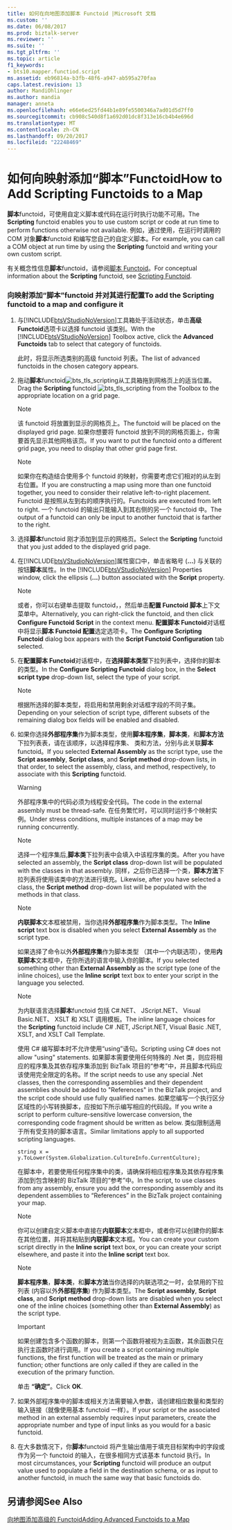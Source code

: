 ```yaml
---
title: 如何在向地图添加脚本 Functoid |Microsoft 文档
ms.custom: ''
ms.date: 06/08/2017
ms.prod: biztalk-server
ms.reviewer: ''
ms.suite: ''
ms.tgt_pltfrm: ''
ms.topic: article
f1_keywords:
- bts10.mapper.functiod.script
ms.assetid: eb96814a-b3fb-48f6-a947-ab595a270faa
caps.latest.revision: 13
author: MandiOhlinger
ms.author: mandia
manager: anneta
ms.openlocfilehash: e66e6ed25fd44b1e89fe5500346a7ad01d5d7ff0
ms.sourcegitcommit: cb908c540d8f1a692d01dc8f313e16cb4b4e696d
ms.translationtype: MT
ms.contentlocale: zh-CN
ms.lasthandoff: 09/20/2017
ms.locfileid: "22248469"
---
```

# <a name="how-to-add-scripting-functoids-to-a-map"></a><span data-ttu-id="8543b-102">如何向映射添加“脚本”Functoid</span><span class="sxs-lookup"><span data-stu-id="8543b-102">How to Add Scripting Functoids to a Map</span></span>
<span data-ttu-id="8543b-103">**脚本**functoid，可使用自定义脚本或代码在运行时执行功能不可用。</span><span class="sxs-lookup"><span data-stu-id="8543b-103">The **Scripting** functoid enables you to use custom script or code at run time to perform functions otherwise not available.</span></span> <span data-ttu-id="8543b-104">例如，通过使用，在运行时调用的 COM 对象**脚本**functoid 和编写您自己的自定义脚本。</span><span class="sxs-lookup"><span data-stu-id="8543b-104">For example, you can call a COM object at run time by using the **Scripting** functoid and writing your own custom script.</span></span>  
  
 <span data-ttu-id="8543b-105">有关概念性信息**脚本**functoid，请参阅[脚本 Functoid](../core/scripting-functoid.md)。</span><span class="sxs-lookup"><span data-stu-id="8543b-105">For conceptual information about the **Scripting** functoid, see [Scripting Functoid](../core/scripting-functoid.md).</span></span>  
  
### <a name="to-add-the-scripting-functoid-to-a-map-and-configure-it"></a><span data-ttu-id="8543b-106">向映射添加“脚本”functoid 并对其进行配置</span><span class="sxs-lookup"><span data-stu-id="8543b-106">To add the Scripting functoid to a map and configure it</span></span>  
  
1.  <span data-ttu-id="8543b-107">与[!INCLUDE[btsVStudioNoVersion](../includes/btsvstudionoversion-md.md)]工具箱处于活动状态，单击**高级 Functoid**选项卡以选择 functoid 该类别。</span><span class="sxs-lookup"><span data-stu-id="8543b-107">With the [!INCLUDE[btsVStudioNoVersion](../includes/btsvstudionoversion-md.md)] Toolbox active, click the **Advanced Functoids** tab to select that category of functoids.</span></span>  
  
     <span data-ttu-id="8543b-108">此时，将显示所选类别的高级 functoid 列表。</span><span class="sxs-lookup"><span data-stu-id="8543b-108">The list of advanced functoids in the chosen category appears.</span></span>  
  
2.  <span data-ttu-id="8543b-109">拖动**脚本**functoid![](../core/media/bts-tls-scripting.gif "bts_tls_scripting")从工具箱拖到网格页上的适当位置。</span><span class="sxs-lookup"><span data-stu-id="8543b-109">Drag the **Scripting** functoid ![](../core/media/bts-tls-scripting.gif "bts_tls_scripting") from the Toolbox to the appropriate location on a grid page.</span></span>  
  
    > [!NOTE]
    >  <span data-ttu-id="8543b-110">该 functoid 将放置到显示的网格页上。</span><span class="sxs-lookup"><span data-stu-id="8543b-110">The functoid will be placed on the displayed grid page.</span></span> <span data-ttu-id="8543b-111">如果你想要将 functoid 放到不同的网格页面上，你需要首先显示其他网格该页。</span><span class="sxs-lookup"><span data-stu-id="8543b-111">If you want to put the functoid onto a different grid page, you need to display that other grid page first.</span></span>  
  
    > [!NOTE]
    >  <span data-ttu-id="8543b-112">如果你在构造结合使用多个 functoid 的映射，你需要考虑它们相对的从左到右位置。</span><span class="sxs-lookup"><span data-stu-id="8543b-112">If you are constructing a map using more than one functoid together, you need to consider their relative left-to-right placement.</span></span> <span data-ttu-id="8543b-113">Functoid 是按照从左到右的顺序执行的。</span><span class="sxs-lookup"><span data-stu-id="8543b-113">Functoids are executed from left to right.</span></span> <span data-ttu-id="8543b-114">一个 functoid 的输出只能输入到其右侧的另一个 functoid 中。</span><span class="sxs-lookup"><span data-stu-id="8543b-114">The output of a functoid can only be input to another functoid that is farther to the right.</span></span>  
  
3.  <span data-ttu-id="8543b-115">选择**脚本**functoid 刚才添加到显示的网格页。</span><span class="sxs-lookup"><span data-stu-id="8543b-115">Select the **Scripting** functoid that you just added to the displayed grid page.</span></span>  
  
4.  <span data-ttu-id="8543b-116">在[!INCLUDE[btsVStudioNoVersion](../includes/btsvstudionoversion-md.md)]属性窗口中，单击省略号 (**...**) 与关联的按钮**脚本**属性。</span><span class="sxs-lookup"><span data-stu-id="8543b-116">In the [!INCLUDE[btsVStudioNoVersion](../includes/btsvstudionoversion-md.md)] Properties window, click the ellipsis (**...**) button associated with the **Script** property.</span></span>  
  
    > [!NOTE]
    >  <span data-ttu-id="8543b-117">或者，你可以右键单击提取 functoid，，然后单击**配置 Functoid 脚本**上下文菜单中。</span><span class="sxs-lookup"><span data-stu-id="8543b-117">Alternatively, you can right-click the functoid, and then click **Configure Functoid Script** in the context menu.</span></span> <span data-ttu-id="8543b-118">**配置脚本 Functoid**对话框中将显示**脚本 Functoid 配置**选定选项卡。</span><span class="sxs-lookup"><span data-stu-id="8543b-118">The **Configure Scripting Functoid** dialog box appears with the **Script Functoid Configuration** tab selected.</span></span>  
  
5.  <span data-ttu-id="8543b-119">在**配置脚本 Functoid**对话框中，在**选择脚本类型**下拉列表中，选择你的脚本的类型。</span><span class="sxs-lookup"><span data-stu-id="8543b-119">In the **Configure Scripting Functoid** dialog box, in the **Select script type** drop-down list, select the type of your script.</span></span>  
  
    > [!NOTE]
    >  <span data-ttu-id="8543b-120">根据所选择的脚本类型，将启用和禁用剩余对话框字段的不同子集。</span><span class="sxs-lookup"><span data-stu-id="8543b-120">Depending on your selection of script type, different subsets of the remaining dialog box fields will be enabled and disabled.</span></span>  
  
6.  <span data-ttu-id="8543b-121">如果你选择**外部程序集**作为脚本类型，使用**脚本程序集**，**脚本类**，和**脚本方法**下拉列表表，请在该顺序，以选择程序集、 类和方法，分别与此关联**脚本**functoid。</span><span class="sxs-lookup"><span data-stu-id="8543b-121">If you selected **External Assembly** as the script type, use the **Script assembly**, **Script class**, and **Script method** drop-down lists, in that order, to select the assembly, class, and method, respectively, to associate with this **Scripting** functoid.</span></span>  
  
    > [!WARNING]
    >  <span data-ttu-id="8543b-122">外部程序集中的代码必须为线程安全代码。</span><span class="sxs-lookup"><span data-stu-id="8543b-122">The code in the external assembly must be thread-safe.</span></span> <span data-ttu-id="8543b-123">在任务繁忙时，可以同时运行多个映射实例。</span><span class="sxs-lookup"><span data-stu-id="8543b-123">Under stress conditions, multiple instances of a map may be running concurrently.</span></span>  
  
    > [!NOTE]
    >  <span data-ttu-id="8543b-124">选择一个程序集后,**脚本类**下拉列表中会填入中该程序集的类。</span><span class="sxs-lookup"><span data-stu-id="8543b-124">After you have selected an assembly, the **Script class** drop-down list will be populated with the classes in that assembly.</span></span> <span data-ttu-id="8543b-125">同样，之后你已选择一个类，**脚本方法**下拉列表将使用该类中的方法进行填充。</span><span class="sxs-lookup"><span data-stu-id="8543b-125">Likewise, after you have selected a class, the **Script method** drop-down list will be populated with the methods in that class.</span></span>  
  
    > [!NOTE]
    >  <span data-ttu-id="8543b-126">**内联脚本**文本框被禁用，当你选择**外部程序集**作为脚本类型。</span><span class="sxs-lookup"><span data-stu-id="8543b-126">The **Inline script** text box is disabled when you select **External Assembly** as the script type.</span></span>  
  
     <span data-ttu-id="8543b-127">如果选择了命令以外**外部程序集**作为脚本类型 （其中一个内联选项），使用**内联脚本**文本框中，在你所选的语言中输入你的脚本。</span><span class="sxs-lookup"><span data-stu-id="8543b-127">If you selected something other than **External Assembly** as the script type (one of the inline choices), use the **Inline script** text box to enter your script in the language you selected.</span></span>  
  
    > [!NOTE]
    >  <span data-ttu-id="8543b-128">为内联语言选择**脚本**functoid 包括 C#.NET、 JScript.NET、 Visual Basic.NET、 XSLT 和 XSLT 调用模板。</span><span class="sxs-lookup"><span data-stu-id="8543b-128">The inline language choices for the **Scripting** functoid include C# .NET, JScript.NET, Visual Basic .NET, XSLT, and XSLT Call Template.</span></span>  
  
     <span data-ttu-id="8543b-129">使用 C# 编写脚本时不允许使用“using”语句。</span><span class="sxs-lookup"><span data-stu-id="8543b-129">Scripting using C# does not allow "using" statements.</span></span> <span data-ttu-id="8543b-130">如果脚本需要使用任何特殊的 .Net 类，则应将相应的程序集及其依存程序集添加到 BizTalk 项目的“参考”中，并且脚本代码应该使用完全限定的名称。</span><span class="sxs-lookup"><span data-stu-id="8543b-130">If the script needs to use any special .Net classes, then the corresponding assemblies and their dependent assemblies should be added to "References" in the BizTalk project, and the script code should use fully qualified names.</span></span> <span data-ttu-id="8543b-131">如果您编写一个执行区分区域性的小写转换脚本，应按如下所示编写相应的代码段。</span><span class="sxs-lookup"><span data-stu-id="8543b-131">If you write a script to perform culture-sensitive lowercase conversion, the corresponding code fragment should be written as below.</span></span> <span data-ttu-id="8543b-132">类似限制适用于所有受支持的脚本语言。</span><span class="sxs-lookup"><span data-stu-id="8543b-132">Similar limitations apply to all supported scripting languages.</span></span>  
  
    ```  
    string x = y.ToLower(System.Globalization.CultureInfo.CurrentCulture);  
    ```  
  
     <span data-ttu-id="8543b-133">在脚本中，若要使用任何程序集中的类，请确保将相应程序集及其依存程序集添加到包含映射的 BizTalk 项目的“参考”中。</span><span class="sxs-lookup"><span data-stu-id="8543b-133">In the script, to use classes from any assembly, ensure you add the corresponding assembly and its dependent assemblies to “References” in the BizTalk project containing your map.</span></span>  
  
    > [!NOTE]
    >  <span data-ttu-id="8543b-134">你可以创建自定义脚本中直接在**内联脚本**文本框中，或者你可以创建你的脚本在其他位置，并将其粘贴到**内联脚本**文本框。</span><span class="sxs-lookup"><span data-stu-id="8543b-134">You can create your custom script directly in the **Inline script** text box, or you can create your script elsewhere, and paste it into the **Inline script** text box.</span></span>  
  
    > [!NOTE]
    >  <span data-ttu-id="8543b-135">**脚本程序集**，**脚本类**，和**脚本方法**当你选择的内联选项之一时，会禁用的下拉列表 (内容以外**外部程序集**) 作为脚本类型。</span><span class="sxs-lookup"><span data-stu-id="8543b-135">The **Script assembly**, **Script class**, and **Script method** drop-down lists are disabled when you select one of the inline choices (something other than **External Assembly**) as the script type.</span></span>  
  
    > [!IMPORTANT]
    >  <span data-ttu-id="8543b-136">如果创建包含多个函数的脚本，则第一个函数将被视为主函数，其余函数只在执行主函数时进行调用。</span><span class="sxs-lookup"><span data-stu-id="8543b-136">If you create a script containing multiple functions, the first function will be treated as the main or primary function; other functions are only called if they are called in the execution of the primary function.</span></span>  
  
     <span data-ttu-id="8543b-137">单击 **“确定”**。</span><span class="sxs-lookup"><span data-stu-id="8543b-137">Click **OK**.</span></span>  
  
7.  <span data-ttu-id="8543b-138">如果外部程序集中的脚本或相关方法需要输入参数，请创建相应数量和类型的输入链接（就像使用基本 functoid 一样）。</span><span class="sxs-lookup"><span data-stu-id="8543b-138">If your script or the associated method in an external assembly requires input parameters, create the appropriate number and type of input links as you would for a basic functoid.</span></span>  
  
8.  <span data-ttu-id="8543b-139">在大多数情况下，你**脚本**functoid 将产生输出值用于填充目标架构中的字段或作为另一个 functoid 的输入，在很多相同方式该基本 functoid 执行。</span><span class="sxs-lookup"><span data-stu-id="8543b-139">In most circumstances, your **Scripting** functoid will produce an output value used to populate a field in the destination schema, or as input to another functoid, in much the same way that basic functoids do.</span></span>  
  
## <a name="see-also"></a><span data-ttu-id="8543b-140">另请参阅</span><span class="sxs-lookup"><span data-stu-id="8543b-140">See Also</span></span>  
 [<span data-ttu-id="8543b-141">向地图添加高级的 Functoid</span><span class="sxs-lookup"><span data-stu-id="8543b-141">Adding Advanced Functoids to a Map</span></span>](../core/adding-advanced-functoids-to-a-map.md)
